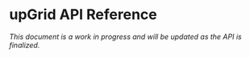 # upGrid API Reference

*This document is a work in progress and will be updated as the API is finalized.*